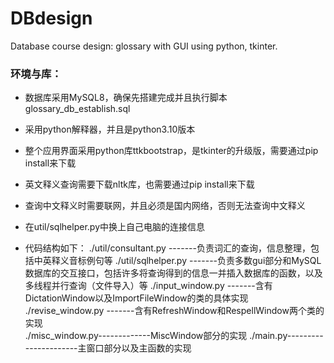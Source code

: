 # DBdesign
Database course design: glossary with GUI using python, tkinter.

### 环境与库：
- 数据库采用MySQL8，确保先搭建完成并且执行脚本glossary_db_establish.sql
- 采用python解释器，并且是python3.10版本
- 整个应用界面采用python库ttkbootstrap，是tkinter的升级版，需要通过pip install来下载
- 英文释义查询需要下载nltk库，也需要通过pip install来下载
- 查询中文释义时需要联网，并且必须是国内网络，否则无法查询中文释义
- 在util/sqlhelper.py中换上自己电脑的连接信息

- 代码结构如下：
./util/consultant.py      -------负责词汇的查询，信息整理，包括中英释义音标例句等
./util/sqlhelper.py        -------负责多数gui部分和MySQL数据库的交互接口，包括许多将查询得到的信息一并插入数据库的函数，以及多线程并行查询（文件导入）等
./input_window.py       -------含有DictationWindow以及ImportFileWindow的类的具体实现
./revise_window.py      -------含有RefreshWindow和RespellWindow两个类的实现  
./misc_window.py-------------MiscWindow部分的实现
./main.py----------------------主窗口部分以及主函数的实现
